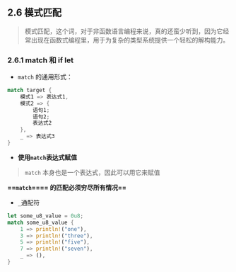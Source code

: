 ## 2.6 模式匹配

> 模式匹配，这个词，对于非函数语言编程来说，真的还蛮少听到，因为它经常出现在函数式编程里，用于为复杂的类型系统提供一个轻松的解构能力。

### 2.6.1 **match 和 if let**

*   `match` 的通用形式：

```rust
match target {
    模式1 => 表达式1,
    模式2 => {
        语句1;
        语句2;
        表达式2
    },
    _ => 表达式3
}
```

*   **使用`match`表达式赋值**

> `match` 本身也是一个表达式，因此可以用它来赋值

**==`match`==== 的匹配必须穷尽所有情况==**

*   `_`通配符

```rust
let some_u8_value = 0u8;
match some_u8_value {
    1 => println!("one"),
    3 => println!("three"),
    5 => println!("five"),
    7 => println!("seven"),
    _ => (),
}

```

